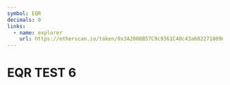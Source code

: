 ```yaml
---
symbol: EQR
decimals: 0
links:
  - name: explorer
    url: https://etherscan.io/token/0x3A2008B57C9c9361C40c43a60227180909A5B412
---
```


# EQR TEST 6
